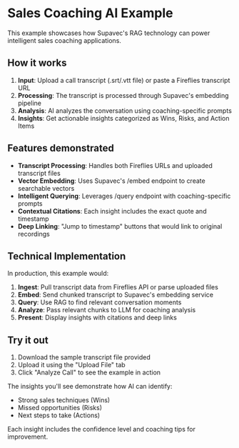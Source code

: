 # Sales Coaching AI Example

This example showcases how Supavec's RAG technology can power intelligent sales coaching applications.

## How it works

1. **Input**: Upload a call transcript (.srt/.vtt file) or paste a Fireflies transcript URL
2. **Processing**: The transcript is processed through Supavec's embedding pipeline
3. **Analysis**: AI analyzes the conversation using coaching-specific prompts
4. **Insights**: Get actionable insights categorized as Wins, Risks, and Action Items

## Features demonstrated

- **Transcript Processing**: Handles both Fireflies URLs and uploaded transcript files
- **Vector Embedding**: Uses Supavec's /embed endpoint to create searchable vectors
- **Intelligent Querying**: Leverages /query endpoint with coaching-specific prompts
- **Contextual Citations**: Each insight includes the exact quote and timestamp
- **Deep Linking**: "Jump to timestamp" buttons that would link to original recordings

## Technical Implementation

In production, this example would:

1. **Ingest**: Pull transcript data from Fireflies API or parse uploaded files
2. **Embed**: Send chunked transcript to Supavec's embedding service
3. **Query**: Use RAG to find relevant conversation moments
4. **Analyze**: Pass relevant chunks to LLM for coaching analysis
5. **Present**: Display insights with citations and deep links

## Try it out

1. Download the sample transcript file provided
2. Upload it using the "Upload File" tab
3. Click "Analyze Call" to see the example in action

The insights you'll see demonstrate how AI can identify:
- Strong sales techniques (Wins)
- Missed opportunities (Risks) 
- Next steps to take (Actions)

Each insight includes the confidence level and coaching tips for improvement. 